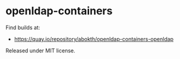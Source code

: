 # openldap-containers

Find builds at:
* https://quay.io/repository/abokth/openldap-containers-openldap

Released under MIT license.

